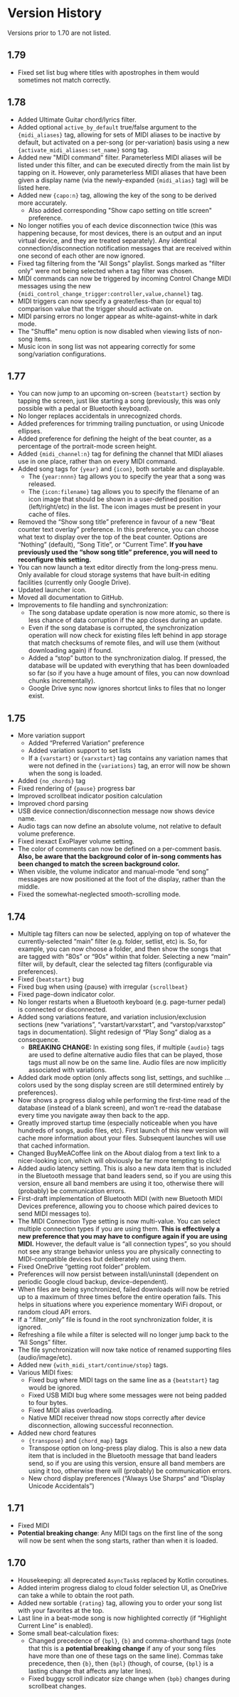 # Version History

Versions prior to 1.70 are not listed.

## 1.79

- Fixed set list bug where titles with apostrophes in them would sometimes not match correctly.

## 1.78

- Added Ultimate Guitar chord/lyrics filter.
- Added optional `active_by_default` true/false argument to the `{midi_aliases}` tag, allowing
	for sets of MIDI aliases to be inactive by default, but activated on a per-song (or per-variation)
	basis using a new `{activate_midi_aliases:set_name}` song tag.
- Added new "MIDI command" filter. Parameterless MIDI aliases will be listed under this filter, and
	can be executed directly from the main list by tapping on it. However, only parameterless MIDI
	aliases that have been given a display name (via the newly-expanded `{midi_alias}` tag) will be
	listed here.
- Added new `{capo:n}` tag, allowing the key of the song to be derived more accurately.
	- Also added corresponding "Show capo setting on title screen" preference.
- No longer notifies you of each device disconnection twice (this was happening because, for most
	devices, there is an output and an input virtual device, and they are treated separately). Any
	identical connection/disconnection notification messages that are received within one second of
	each other are now ignored.
- Fixed tag filtering from the "All Songs" playlist. Songs marked as "filter only" were not being
	selected when a tag filter was chosen.
- MIDI commands can now be triggered by incoming Control Change MIDI messages using the new
	`{midi_control_change_trigger:controller,value,channel}` tag.
- MIDI triggers can now specify a greater/less-than (or equal to) comparison value that the trigger
	should activate on.
- MIDI parsing errors no longer appear as white-against-white in dark mode.
- The "Shuffle" menu option is now disabled when viewing lists of non-song items.
- Music icon in song list was not appearing correctly for some song/variation configurations.

## 1.77

- You can now jump to an upcoming on-screen `{beatstart}` section by tapping the screen, just like
	starting a song (previously, this was only possible with a pedal or Bluetooth keyboard).
- No longer replaces accidentals in unrecognized chords.
- Added preferences for trimming trailing punctuation, or using Unicode ellipses.
- Added preference for defining the height of the beat counter, as a percentage of the portrait-mode
	screen height.
- Added `{midi_channel:n}` tag for defining the channel that MIDI aliases use in one place, rather
	than on every MIDI command.
- Added song tags for `{year}` and `{icon}`, both sortable and displayable.
	- The `{year:nnnn}` tag allows you to specify the year that a song was released.
	- The `{icon:filename}` tag allows you to specify the filename of an icon image that should be
		shown in a user-defined position (left/right/etc) in the list. The icon images must be present
		in your cache of files.
- Removed the “Show song title” preference in favour of a new “Beat counter text overlay”
	preference. In this preference, you can choose what text to display over the top of the beat
	counter. Options are “Nothing” (default), “Song Title”, or “Current Time”. **If you have
	previously used the “show song title” preference, you will need to reconfigure this setting.**
- You can now launch a text editor directly from the long-press menu. Only available for cloud
	storage systems that have built-in editing facilities (currently only Google Drive).
- Updated launcher icon.
- Moved all documentation to GitHub.
- Improvements to file handling and synchronization:
	- The song database update operation is now more atomic, so there is less chance of data
		corruption if the app closes during an update.
	- Even if the song database is corrupted, the synchronization operation will now check for
		existing files left behind in app storage that match checksums of remote files, and will use
		them (without downloading again) if found.
	- Added a “stop” button to the synchronization dialog. If pressed, the database will be updated
		with everything that has been downloaded so far (so if you have a huge amount of files, you
		can
		now download chunks incrementally).
	- Google Drive sync now ignores shortcut links to files that no longer exist.

## 1.75

- More variation support
	- Added “Preferred Variation” preference
	- Added variation support to set lists
	- If a `{varstart}` or `{varxstart}` tag contains any variation names that were not defined in
		the
		`{variations}` tag, an error will now be shown when the song is loaded.
- Added `{no_chords}` tag
- Fixed rendering of `{pause}` progress bar
- Improved scrollbeat indicator position calculation
- Improved chord parsing
- USB device connection/disconnection message now shows device name.
- Audio tags can now define an absolute volume, not relative to default volume preference.
- Fixed inexact ExoPlayer volume setting.
- The color of comments can now be defined on a per-comment basis. **Also, be aware that the
	background color of in-song comments has been changed to match the screen background color.**
- When visible, the volume indicator and manual-mode “end song” messages are now positioned at the
	foot of the display, rather than the middle.
- Fixed the somewhat-neglected smooth-scrolling mode.

## 1.74

- Multiple tag filters can now be selected, applying on top of whatever the currently-selected
	“main” filter (e.g. folder, setlist, etc) is. So, for example, you can now choose a folder, and
	then show the songs that are tagged with “80s” or “90s” within that folder. Selecting a new “main”
	filter will, by default, clear the selected tag filters (configurable via preferences).
- Fixed `{beatstart}` bug
- Fixed bug when using {pause} with irregular `{scrollbeat}`
- Fixed page-down indicator color.
- No longer restarts when a Bluetooth keyboard (e.g. page-turner pedal) is connected or
	disconnected.
- Added song variations feature, and variation inclusion/exclusion sections (new “variations”,
	“varstart/varxstart”, and “varstop/varxstop” tags in documentation). Slight redesign of “Play
	Song” dialog as a consequence.
	- **BREAKING CHANGE:** In existing song files, if multiple `{audio}` tags are used to define
		alternative audio files that can be played, those tags must all now be on the same line. Audio
		files are now implicitly associated with variations.
- Added dark mode option (only affects song list, settings, and suchlike ... colors used by the song
	display screen are still determined entirely by preferences).
- Now shows a progress dialog while performing the first-time read of the database (instead of a
	blank screen), and won’t re-read the database every time you navigate away then back to the app.
- Greatly improved startup time (especially noticeable when you have hundreds of songs, audio files,
	etc). First launch of this new version will cache more information about your files. Subsequent
	launches will use that cached information.
- Changed BuyMeACoffee link on the About dialog from a text link to a nicer-looking icon, which will
	obviously be far more tempting to click!
- Added audio latency setting. This is also a new data item that is included in the Bluetooth
	message that band leaders send, so if you are using this version, ensure all band members are
	using it too, otherwise there will (probably) be communication errors.
- First-draft implementation of Bluetooth MIDI (with new Bluetooth MIDI Devices preference, allowing
	you to choose which paired devices to send MIDI messages to).
- The MIDI Connection Type setting is now multi-value. You can select multiple connection types if
	you are using them. **This is effectively a new preference that you may have to configure again if
	you are using MIDI.** However, the default value is “all connection types”, so you should not see
	any strange behavior unless you are physically connecting to MIDI-compatible devices but
	deliberately not using them.
- Fixed OneDrive “getting root folder” problem.
- Preferences will now persist between install/uninstall (dependent on periodic Google cloud backup,
	device-dependent).
- When files are being synchronized, failed downloads will now be retried up to a maximum of three
	times before the entire operation fails. This helps in situations where you experience momentary
	WiFi dropout, or random cloud API errors.
- If a “.filter_only” file is found in the root synchronization folder, it is ignored.
- Refreshing a file while a filter is selected will no longer jump back to the “All Songs” filter.
- The file synchronization will now take notice of renamed supporting files (audio/image/etc).
- Added new `{with_midi_start/continue/stop}` tags.
- Various MIDI fixes:
	- Fixed bug where MIDI tags on the same line as a `{beatstart}` tag would be ignored.
	- Fixed USB MIDI bug where some messages were not being padded to four bytes.
	- Fixed MIDI alias overloading.
	- Native MIDI receiver thread now stops correctly after device disconnection, allowing
		successful
		reconnection.
- Added new chord features
	- `{transpose}` and `{chord_map}` tags
	- Transpose option on long-press play dialog. This is also a new data item that is included in
		the
		Bluetooth message that band leaders send, so if you are using this version, ensure all band
		members are using it too, otherwise there will (probably) be communication errors.
	- New chord display preferences (“Always Use Sharps” and “Display Unicode Accidentals”)

## 1.71

- Fixed MIDI
- **Potential breaking change**: Any MIDI tags on the first line of the song will now be sent when
	the song starts, rather than when it is loaded.

## 1.70

- Housekeeping: all deprecated `AsyncTask`s replaced by Kotlin coroutines.
- Added interim progress dialog to cloud folder selection UI, as OneDrive can take a while to obtain
	the root path.
- Added new sortable `{rating}` tag, allowing you to order your song list with your favorites at the
	top.
- Last line in a beat-mode song is now highlighted correctly (if “Highlight Current Line” is
	enabled).
- Some small beat-calculation fixes:
	- Changed precedence of `{bpl}`, `{b}` and comma-shorthand tags (note that this is a **potential
		breaking change** if any of your song files have more than one of these tags on the same
		line).
		Commas take precedence, then `{b}`, then `{bpl}` (though, of course, `{bpl}` is a lasting
		change
		that affects any later lines).
	- Fixed buggy scroll indicator size change when `{bpb}` changes during scrollbeat changes.
